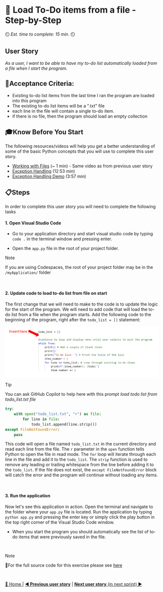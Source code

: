 # 📖 Load To-Do items from a file - Step-by-Step
⏲️ _Est. time to complete: 15 min._ ⏲️

## User Story

*As a user, I want to be able to have my to-do list automatically loaded from a file when I start the program.*

## 🎯Acceptance Criteria:
- Existing to-do list items from the last time I ran the program are loaded into this program
- The existing to-do list items will be a ".txt" file
- each line in the file will contain a single to-do item.
- if there is no file, then the program should load an empty collection

## 🎓Know Before You Start
The following resources/videos will help you get a better understanding of some of the basic Python concepts that you will use to complete this user story.
- [Working with Files](https://youtu.be/uQ5BZht9L3A?t=5812) (~ 1 min) - Same video as from previous user story <br/>
- [Exception Handling](https://www.youtube.com/watch?v=HQqqNBZosn8&list=PLlrxD0HtieHhS8VzuMCfQD4uJ9yne1mE6&index=17) (12:53 min) <br/>
- [Exception Handling Demo](https://www.youtube.com/watch?v=LrRh-V-hYEc&list=PLlrxD0HtieHhS8VzuMCfQD4uJ9yne1mE6&index=18) (3:57 min) <br/>
    

## 📋Steps

In order to complete this user story you will need to complete the following tasks

#### 1. Open Visual Studio Code
- Go to your application directory and start visual studio code by typing `code .` in the terminal window and pressing enter.

- Open the `app.py` file in the root of your project folder.

> [!NOTE]
> If you are using Codespaces, the root of your project folder may be in the `/myApplication/` folder

<br/>

#### 2. Update code to load to-do list from file on start
The first change that we will need to make to the code is to update the logic for the start of the program. We will need to add code that will load the to-do list from a file when the program starts.  Add the following code to the beginning of the program, right after the `todo_list = []` statement:

![insertcode](/Track_1_ToDo_App/Sprint-01%20-%20Basic%20Application/images/InsertCode-S1-F2-US02-01.png)

>[!TIP]
>You can ask GitHub Copilot to help here with this prompt *load todo list from todo_list.txt file*

```python
try:
    with open("todo_list.txt", "r") as file:
        for line in file:
            todo_list.append(line.strip())
except FileNotFoundError:
    pass
```

This code will open a file named `todo_list.txt` in the current directory and read each line from the file.  The `r` parameter in the `open` function tells Python to open the file in read mode.  The `for` loop will iterate through each line in the file and add it to the `todo_list`.  The `strip` function is used to remove any leading or trailing whitespace from the line before adding it to the `todo_list`.  If the file does not exist, the `except FileNotFoundError` block will catch the error and the program will continue without loading any items.

<br/>

#### 3. Run the application
Now let's see this application in action. Open the terminal and navigate to the folder where your `app.py` file is located. Run the application by typing `python app.py` and pressing the enter key or simply click the play button in the top right corner of the Visual Studio Code window.

- When you start the program you should automatically see the list of to-do items that were previously saved in the file.

<br/>

 > [!NOTE]
 > 📄For the full source code for this exercise please see [here](/Track_1_ToDo_App/Sprint-01%20-%20Basic%20Application/src/app-s01-f02-us02/app.py)


<br/>

[🔼 Home ](/Track_1_ToDo_App/README.md) | [**◀ Previous user story**](User%20Story%201%20-%20Save%20To-Do%20List%20to%20File.md) | [**Next user story** (in next sprint) ▶](/Track_1_ToDo_App/Sprint-02%20-%20Web%20Application/Feature%201%20-%20Web%20App%20Conversion/User%20Story%201%20-%20Convert%20To%20Web%20App.md)